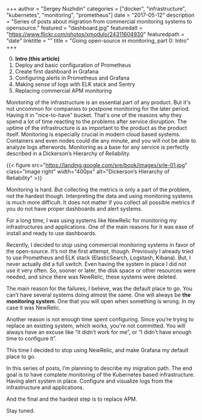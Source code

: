 +++
author = "Sergey Nuzhdin"
categories = ["docker", "infrastructure", "kubernetes", "monitoring", "prometheus"]
date = "2017-05-12"
description = "Series of posts about migration from commercial monitoring systems to opensource."
featured = "dashboard.jpg"
featuredalt = "https://www.flickr.com/photos/xmodulo/24311604930"
featuredpath = "date"
linktitle = ""
title = "Going open-source in monitoring, part 0: Intro"
+++

0. **Intro (this article)**
1. Deploy and basic configuration of Prometheus
2. Create first dashboard in Grafana
3. Configuring alerts in Prometheus and Grafana
4. Making sense of logs with ELK stack and Sentry
5. Replacing commercial APM monitoring


Monitoring of the infrastructure is an essential part of any product. But it's not uncommon for companies to postpone monitoring for the later period. Having it in "nice-to-have" bucket. That's one of the reasons why they spend a lot of time reacting to the problems after service disruption. The uptime of the infrastructure is as important to the product as the product itself.
Monitoring is especially crucial in modern cloud based systems. Containers and even nodes could die any minute, and you will not be able to analyze logs afterwords.
Monitoring as a base for any service is perfectly described in a Dickerson’s Hierarchy of Reliability.

{{< figure src="https://landing.google.com/sre/book/images/srle-01.jpg" class="image right" width="400px" alt="Dickerson’s Hierarchy of Reliability" >}}


Monitoring is hard. But collecting the metrics is only a part of the problem, not the hardest though. Interpreting the data and using monitoring systems is much more difficult.
It does not matter if you collect all possible metrics if you do not have proper dashboards and alert systems.

For a long time, I was using systems like NewRelic for monitoring my infrastructures and applications. One of the main reasons for it was ease of install and ready to use dashboards. 

Recently, I decided to stop using commercial monitoring systems in favor of the open-source.
It’s not the first attempt, though. Previously I already tried to use Prometheus and ELK stack (ElasticSearch, Logstash, Kibana). But, I never actually did a full switch. Even having the system in place I did not use it very often. So, sooner or later, the disk space or other resources were needed, and since there was NewRelic, these systems were deleted.

The main reason for the failures, I believe, was the default place to go. You can’t have several systems doing almost the same. One will always be **the monitoring system**. One that you will open when something is wrong. In my case it was NewRelic. 

Another reason is not enough time spent configuring. Since you’re trying to replace an existing system, which works, you're not committed. You will always have an excuse like “it didn’t work for me”, or “I didn’t have enough time to configure it”.

This time I decided to stop using NewRelic, and make Grafana my default place to go.

In this series of posts, I’m planning to describe my migration path. The end goal is to have complete monitoring of the Kubernetes based infrastructure. Having alert system in place.
Configure and visualize logs from the infrastructure and applications. 

And the final and the hardest step is to replace APM.

Stay tuned.



